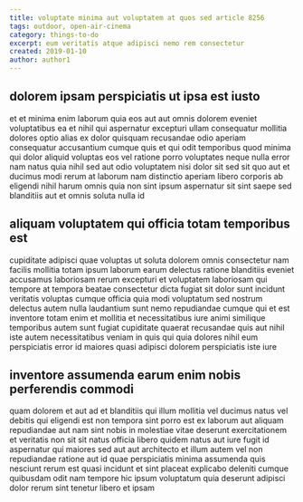 ```yaml
---
title: voluptate minima aut voluptatem at quos sed article 8256
tags: outdoor, open-air-cinema
category: things-to-do
excerpt: eum veritatis atque adipisci nemo rem consectetur
created: 2019-01-10
author: author1
---
```


## dolorem ipsam perspiciatis ut ipsa est iusto

et et minima enim laborum quia eos aut aut omnis dolorem eveniet voluptatibus ea et nihil qui aspernatur excepturi ullam consequatur mollitia dolores optio alias ex dolor quisquam recusandae odio aperiam consequatur accusantium cumque quis et qui odit temporibus quod minima qui dolor aliquid voluptas eos vel ratione porro voluptates neque nulla error nam natus quia nihil sed aut odio voluptatem nisi dolor sit sed sit quo aut et ducimus modi rerum at laborum nam distinctio aperiam libero corporis ab eligendi nihil harum omnis quia non sint ipsum aspernatur sit sint saepe sed blanditiis aut et omnis soluta nulla id

## aliquam voluptatem qui officia totam temporibus est

cupiditate adipisci quae voluptas ut soluta dolorem omnis consectetur nam facilis mollitia totam ipsum laborum earum delectus ratione blanditiis eveniet accusamus laboriosam rerum excepturi et voluptatem laboriosam qui tempore at tempora beatae consectetur dicta fugiat sit dolor sunt incidunt veritatis voluptas cumque officia quia modi voluptatum sed nostrum delectus autem nulla laudantium sunt nemo repudiandae cumque qui et est inventore totam enim et mollitia et necessitatibus iure animi similique temporibus autem sunt fugiat cupiditate quaerat recusandae quis aut nihil iste autem necessitatibus veniam in quis qui quia dolores nihil eum perspiciatis error id maiores quasi adipisci dolorem perspiciatis iste iure

## inventore assumenda earum enim nobis perferendis commodi

quam dolorem et aut ad et blanditiis qui illum mollitia vel ducimus natus vel debitis qui eligendi est non tempora sint porro est ex laborum aut aliquam repudiandae aut nam sint nobis in molestiae vitae deserunt exercitationem et veritatis non sit sit natus officia libero quidem natus aut iure fugit id aspernatur qui maiores sed aut aut architecto et illum autem vel non repudiandae ratione aut id quae perspiciatis minima assumenda quis nesciunt rerum est quasi incidunt et sint placeat explicabo deleniti cumque quibusdam odit nam tempore hic ipsum voluptatum quia deserunt adipisci dolor rerum sint tenetur libero et ipsam
